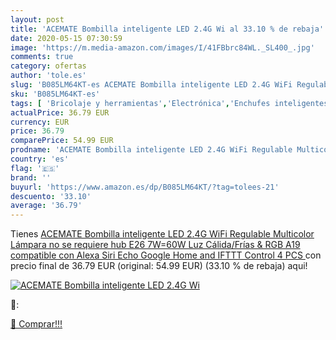 ```yaml
---
layout: post
title: 'ACEMATE Bombilla inteligente LED 2.4G Wi al 33.10 % de rebaja'
date: 2020-05-15 07:30:59
image: 'https://m.media-amazon.com/images/I/41FBbrc84WL._SL400_.jpg'
comments: true
category: ofertas
author: 'tole.es'
slug: 'B085LM64KT-es ACEMATE Bombilla inteligente LED 2.4G WiFi Regulable...'
sku: 'B085LM64KT-es'
tags: [ 'Bricolaje y herramientas','Electrónica','Enchufes inteligentes y a control remoto','Enchufes y accesorios','Instalación eléctrica','TV, vídeo y home cinema','Televisores','alexa','google','home','ifttt', ]
actualPrice: 36.79 EUR
currency: EUR
price: 36.79
comparePrice: 54.99 EUR
prodname: 'ACEMATE Bombilla inteligente LED 2.4G WiFi Regulable Multicolor Lámpara no se requiere hub  E26 7W=60W Luz Cálida/Frías & RGB A19 compatible con Alexa Siri Echo Google Home and IFTTT Control 4 PCS '
country: 'es'
flag: '🇪🇸'
brand: ''
buyurl: 'https://www.amazon.es/dp/B085LM64KT/?tag=tolees-21'
descuento: '33.10'
average: '36.79'
---
```


Tienes [ACEMATE Bombilla inteligente LED 2.4G WiFi Regulable Multicolor Lámpara no se requiere hub  E26 7W=60W Luz Cálida/Frías & RGB A19 compatible con Alexa Siri Echo Google Home and IFTTT Control 4 PCS ](https://www.amazon.es/dp/B085LM64KT/?tag=tolees-21) con precio final de  36.79 EUR (original: 54.99 EUR) (33.10 %  de rebaja) aqui!

[![ACEMATE Bombilla inteligente LED 2.4G Wi](https://m.media-amazon.com/images/I/41FBbrc84WL._SL400_.jpg)](https://www.amazon.es/dp/B085LM64KT/?tag=tolees-21)

🔎:


[🛒 Comprar!!!](https://www.amazon.es/dp/B085LM64KT/?tag=tolees-21)
